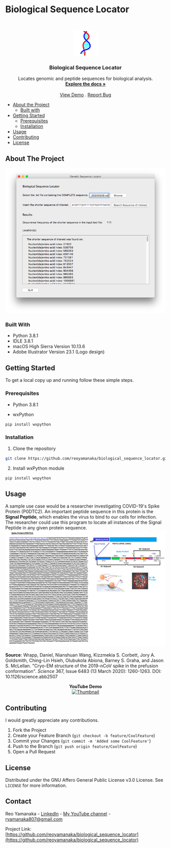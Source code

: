 <!--
***Thank you for checking out my project. I am open to any suggestions for improvement.
***Please fork the repository and create a pull request or open an issue with the
***tag "improvement".
-->

# Biological Sequence Locator

<br />
<p align="center">
  <a href="https://github.com/reoyamanaka/biological_sequence_locator.git">
    <img src="images/biological_sequence_locator.gif" alt="Logo" width="80" height="80">
  </a>

  <h3 align="center">Biological Sequence Locator</h3>

  <p align="center">
    Locates genomic and peptide sequences for biological analysis.
    <br />
    <a href="https://github.com/reoyamanaka/biological_sequence_locator.git"><strong>Explore the docs »</strong></a>
    <br />
    <br />
    <a href="https://youtu.be/UYC1LXQQkf0">View Demo</a>
    .
    <a href="https://github.com/reoyamanaka/biological_sequence_locator/issues">Report Bug</a>
  </p>
</p>

<!-- Table of Contents -->

* [About the Project](#about-the-project)
  * [Built with](#built-with)
* [Getting Started](#getting-started)
  * [Prerequisites](#prerequisites)
  * [Installation](#installation)
* [Usage](#usage)
* [Contributing](#contributing)
* [License](#license)


## About The Project

<p align="center">
  <img src="images/demo.png">
</p>

### Built With

* Python 3.8.1
* IDLE 3.8.1
* macOS High Sierra Version 10.13.6
* Adobe Illustrator Version 23.1 (Logo design)

## Getting Started

To get a local copy up and running follow these simple steps.

### Prerequisites

* Python 3.8.1

* wxPython
```sh
pip install wxpython
```


### Installation

1. Clone the repository
```sh
git clone https://github.com/reoyamanaka/biological_sequence_locator.git
```
2. Install wxPython module
```sh
pip install wxpython
```

## Usage

<p align="left">
  <span>A sample use case would be a researcher investigating COVID-19's Spike Protein (P0DTC2). An important peptide sequence in this protein is the <b>Signal Peptide</b>, which enables the virus to bind to our cells for infection. The researcher could use this program to locate all instances of the Signal Peptide in any given protein sequence.</span>
  <br />
  <img src="images/usecase.png">
</p>
<p>
<b>Source</b>: Wrapp, Daniel, Nianshuan Wang, Kizzmekia S. Corbett, Jory A. Goldsmith, Ching-Lin Hsieh, Olubukola Abiona, Barney S. Graha, and Jason S. McLellan. "Cryo-EM structure of the 2019-nCoV spike in the prefusion conformation". <i>Science</i> 367, Issue 6483 (13 March 2020): 1260-1263. DOI: 10.1126/science.abb2507   
</p>

<div align="center">
  <strong>YouTube Demo</strong><br>
  <a href="https://youtu.be/UYC1LXQQkf0">
    <img src="http://i3.ytimg.com/vi/UYC1LXQQkf0/hqdefault.jpg" alt="Thumbnail" width="560" height="315">
  </a>
</div>

## Contributing

I would greatly appreciate any contributions.

1. Fork the Project
2. Create your Feature Branch (`git checkout -b feature/CoolFeature`)
3. Commit your Changes (`git commit -m 'Added some CoolFeature'`)
4. Push to the Branch (`git push origin feature/CoolFeature`)
5. Open a Pull Request


## License

Distributed under the GNU Affero General Public License v3.0 License. See `LICENSE` for more information.


## Contact

Reo Yamanaka - [LinkedIn](https://www.linkedin.com/in/reo-yamanaka-7a2289119/) - [My YouTube channel](https://www.youtube.com/channel/UCBwqp_MEM2XcSnq7kRvOB3A) - ryamanaka807@gmail.com

Project Link: [https://github.com/reoyamanaka/biological_sequence_locator](https://github.com/reoyamanaka/biological_sequence_locator)
